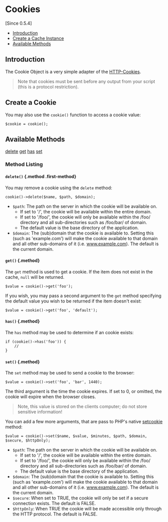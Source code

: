 # Cookies

[Since 0.5.4]

- [Introduction](#introduction)
- [Create a Cache Instance](#instance)
- [Available Methods](#available-methods)

<a name="introduction"></a>
## Introduction

The Cookie Object is a very simple adapter of the [HTTP-Cookies](http://php.net/manual/en/features.cookies.php).

> <i class="fa fa-exclamation-circle fa-2x" aria-hidden="true"></i>
> Note that cookies must be sent before any output from your script (this is a protocol restriction).

<a name="instance"></a>
## Create a Cookie

You may also use the `cookie()` function to access a cookie value:

    $cookie = cookie();
    
<a name="available-methods"></a>
## Available Methods

<div class="method-list" markdown="1">

[delete](#method-delete)
[get](#method-get)
[has](#method-has)
[set](#method-set)

</div>

<a name="method-listing"></a>
### Method Listing

<a name="method-delete"></a>
#### `delete()` {.method .first-method}

You may remove a cookie using the `delete` method:

    cookie()->delete($name, $path, $domain);
    
 - `$path`: The path on the server in which the cookie will be available on.
    - If set to '/', the cookie will be available within the entire domain.
    - If set to '/foo/', the cookie will only be available within the /foo/ directory and all sub-directories such as 
      /foo/bar/ of domain.
    - The default value is the base directory of the application.
 - `$domain`: The (sub)domain that the cookie is available to.
    Setting this (such as 'example.com') will make the cookie available to that domain and all other
    sub-domains of it (i.e. www.example.com). The default is the current domain.

<a name="method-get"></a>
#### `get()` {.method}

The `get` method is used to get a cookie. If the item does not exist in the cache, `null` will be returned. 

    $value = cookie()->get('foo');

If you wish, you may pass a second argument to the `get` method specifying the default value you wish to be returned if 
the item doesn't exist:

    $value = cookie()->get('foo', 'default');

<a name="method-has"></a>
#### `has()` {.method}

The `has` method may be used to determine if an cookie exists:

    if (cookie()->has('foo')) {
        //
    }

<a name="method-set"></a>
#### `set()` {.method}

The `set` method may be used to send a cookie to the browser: 

    $value = cookie()->set('foo', 'bar', 1440);
       
The third argument is the time the cookie expires. If set to 0, or omitted, the cookie will expire when the browser 
closes.
             
> <i class="fa fa-exclamation-circle fa-2x" aria-hidden="true"></i>
> Note, this value is stored on the clients computer; do not store sensitive information!

You can add a few more arguments, that are pass to PHP's native [setcookie](http://php.net/manual/en/function.setcookie.php) method:

    $value = cookie()->set($name, $value, $minutes, $path, $domain, $secure, $httpOnly);

 - `$path`: The path on the server in which the cookie will be available on.
    - If set to '/', the cookie will be available within the entire domain.
    - If set to '/foo/', the cookie will only be available within the /foo/ directory and all sub-directories such as 
      /foo/bar/ of domain.
    - The default value is the base directory of the application.
 - `$domain`: The (sub)domain that the cookie is available to.
    Setting this (such as 'example.com') will make the cookie available to that domain and all other
    sub-domains of it (i.e. www.example.com). The default is the current domain.
 - `$secure`: When set to TRUE, the cookie will only be set if a secure connection exists. The default is FALSE.
 - `$httpOnly`: When TRUE the cookie will be made accessible only through the HTTP protocol. The default is FALSE.
    